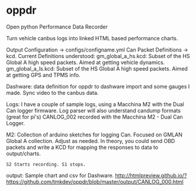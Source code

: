 # oppdr
Open python Performance Data Recorder

Turn vehicle canbus logs into linked HTML based performance charts. 

Output Configuration -> configs/configname.yml
Can Packet Definitions -> kcd.
    Current Definitions understood:
        gm_global_a_hs.kcd: Subset of the HS Global A high speed packets. Aimed at getting vehicle dynamics.
        gm_global_a_ls.kcd: Subset of the HS Global A high speed packets. Aimed at getting GPS and TPMS info.

Dashware:
  data definition for oppdr to dashware import and some gauges I made. Sync video to the canbus data.

Logs:
    I have a couple of sample logs, using a Macchina M2 with the Dual Can logger firmware. Log parser will also
    understand candump formats (great for pi's)
    CANLOG_002 recorded with the Macchina M2 - Dual Can Logger.

M2:
    Collection of arduino sketches for logging Can. Focused on GMLAN Global A collection. Adjust as needed.
    In theory, you could send OBD packets and write a KCD for mapping the responses to data to output/charts.

    S2 Starts recording. S1 stops.

output:
    Sample chart and csv for Dashware.
    http://htmlpreview.github.io/?https://github.com/tmkdev/oppdr/blob/master/output/CANLOG_000.html

